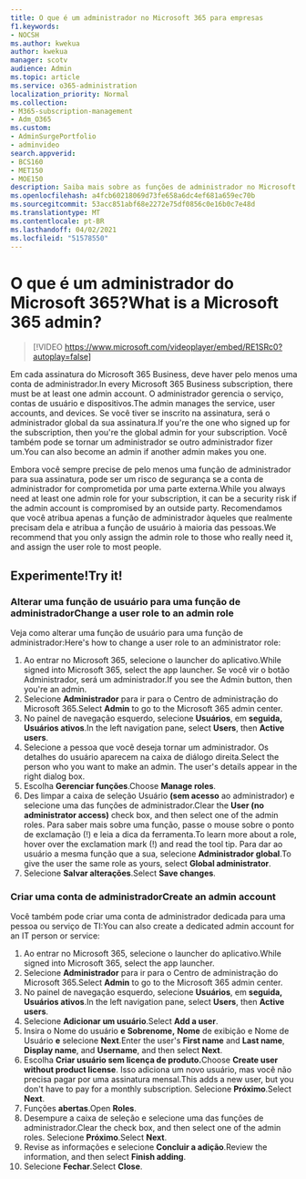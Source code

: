 ```yaml
---
title: O que é um administrador no Microsoft 365 para empresas
f1.keywords:
- NOCSH
ms.author: kwekua
author: kwekua
manager: scotv
audience: Admin
ms.topic: article
ms.service: o365-administration
localization_priority: Normal
ms.collection:
- M365-subscription-management
- Adm_O365
ms.custom:
- AdminSurgePortfolio
- adminvideo
search.appverid:
- BCS160
- MET150
- MOE150
description: Saiba mais sobre as funções de administrador no Microsoft 365 para empresas.
ms.openlocfilehash: a4fcb60218069d73fe658a6dc4ef681a659ec70b
ms.sourcegitcommit: 53acc851abf68e2272e75df0856c0e16b0c7e48d
ms.translationtype: MT
ms.contentlocale: pt-BR
ms.lasthandoff: 04/02/2021
ms.locfileid: "51578550"
---
```

# <a name="what-is-a-microsoft-365-admin"></a><span data-ttu-id="dbe6b-103">O que é um administrador do Microsoft 365?</span><span class="sxs-lookup"><span data-stu-id="dbe6b-103">What is a Microsoft 365 admin?</span></span>

> [!VIDEO https://www.microsoft.com/videoplayer/embed/RE1SRc0?autoplay=false]

<span data-ttu-id="dbe6b-104">Em cada assinatura do Microsoft 365 Business, deve haver pelo menos uma conta de administrador.</span><span class="sxs-lookup"><span data-stu-id="dbe6b-104">In every Microsoft 365 Business subscription, there must be at least one admin account.</span></span> <span data-ttu-id="dbe6b-105">O administrador gerencia o serviço, contas de usuário e dispositivos.</span><span class="sxs-lookup"><span data-stu-id="dbe6b-105">The admin manages the service, user accounts, and devices.</span></span> <span data-ttu-id="dbe6b-106">Se você tiver se inscrito na assinatura, será o administrador global da sua assinatura.</span><span class="sxs-lookup"><span data-stu-id="dbe6b-106">If you're the one who signed up for the subscription, then you're the global admin for your subscription.</span></span> <span data-ttu-id="dbe6b-107">Você também pode se tornar um administrador se outro administrador fizer um.</span><span class="sxs-lookup"><span data-stu-id="dbe6b-107">You can also become an admin if another admin makes you one.</span></span>

<span data-ttu-id="dbe6b-108">Embora você sempre precise de pelo menos uma função de administrador para sua assinatura, pode ser um risco de segurança se a conta de administrador for comprometida por uma parte externa.</span><span class="sxs-lookup"><span data-stu-id="dbe6b-108">While you always need at least one admin role for your subscription, it can be a security risk if the admin account is compromised by an outside party.</span></span> <span data-ttu-id="dbe6b-109">Recomendamos que você atribua apenas a função de administrador àqueles que realmente precisam dela e atribua a função de usuário à maioria das pessoas.</span><span class="sxs-lookup"><span data-stu-id="dbe6b-109">We recommend that you only assign the admin role to those who really need it, and assign the user role to most people.</span></span>

## <a name="try-it"></a><span data-ttu-id="dbe6b-110">Experimente!</span><span class="sxs-lookup"><span data-stu-id="dbe6b-110">Try it!</span></span>

### <a name="change-a-user-role-to-an-admin-role"></a><span data-ttu-id="dbe6b-111">Alterar uma função de usuário para uma função de administrador</span><span class="sxs-lookup"><span data-stu-id="dbe6b-111">Change a user role to an admin role</span></span>

<span data-ttu-id="dbe6b-112">Veja como alterar uma função de usuário para uma função de administrador:</span><span class="sxs-lookup"><span data-stu-id="dbe6b-112">Here's how to change a user role to an administrator role:</span></span>

1. <span data-ttu-id="dbe6b-113">Ao entrar no Microsoft 365, selecione o launcher do aplicativo.</span><span class="sxs-lookup"><span data-stu-id="dbe6b-113">While signed into Microsoft 365, select the app launcher.</span></span> <span data-ttu-id="dbe6b-114">Se você vir o botão Administrador, será um administrador.</span><span class="sxs-lookup"><span data-stu-id="dbe6b-114">If you see the Admin button, then you're an admin.</span></span>
1. <span data-ttu-id="dbe6b-115">Selecione **Administrador** para ir para o Centro de administração do Microsoft 365.</span><span class="sxs-lookup"><span data-stu-id="dbe6b-115">Select **Admin** to go to the Microsoft 365 admin center.</span></span>
1. <span data-ttu-id="dbe6b-116">No painel de navegação esquerdo, selecione **Usuários**, em **seguida, Usuários ativos**.</span><span class="sxs-lookup"><span data-stu-id="dbe6b-116">In the left navigation pane, select **Users**, then **Active users**.</span></span>
1. <span data-ttu-id="dbe6b-117">Selecione a pessoa que você deseja tornar um administrador. Os detalhes do usuário aparecem na caixa de diálogo direita.</span><span class="sxs-lookup"><span data-stu-id="dbe6b-117">Select the person who you want to make an admin. The user's details appear in the right dialog box.</span></span>
1. <span data-ttu-id="dbe6b-118">Escolha **Gerenciar funções**.</span><span class="sxs-lookup"><span data-stu-id="dbe6b-118">Choose **Manage roles**.</span></span>
1. <span data-ttu-id="dbe6b-119">Des limpar a caixa de seleção Usuário **(sem acesso** ao administrador) e selecione uma das funções de administrador.</span><span class="sxs-lookup"><span data-stu-id="dbe6b-119">Clear the **User (no administrator access)** check box, and then select one of the admin roles.</span></span> <span data-ttu-id="dbe6b-120">Para saber mais sobre uma função, passe o mouse sobre o ponto de exclamação (!) e leia a dica da ferramenta.</span><span class="sxs-lookup"><span data-stu-id="dbe6b-120">To learn more about a role, hover over the exclamation mark (!) and read the tool tip.</span></span> <span data-ttu-id="dbe6b-121">Para dar ao usuário a mesma função que a sua, selecione **Administrador global**.</span><span class="sxs-lookup"><span data-stu-id="dbe6b-121">To give the user the same role as  yours, select **Global administrator**.</span></span>
1. <span data-ttu-id="dbe6b-122">Selecione **Salvar alterações**.</span><span class="sxs-lookup"><span data-stu-id="dbe6b-122">Select **Save changes**.</span></span>

### <a name="create-an-admin-account"></a><span data-ttu-id="dbe6b-123">Criar uma conta de administrador</span><span class="sxs-lookup"><span data-stu-id="dbe6b-123">Create an admin account</span></span> 

<span data-ttu-id="dbe6b-124">Você também pode criar uma conta de administrador dedicada para uma pessoa ou serviço de TI:</span><span class="sxs-lookup"><span data-stu-id="dbe6b-124">You can also create a dedicated admin account for an IT person or service:</span></span>

1. <span data-ttu-id="dbe6b-125">Ao entrar no Microsoft 365, selecione o launcher do aplicativo.</span><span class="sxs-lookup"><span data-stu-id="dbe6b-125">While signed into Microsoft 365, select the app launcher.</span></span>
1. <span data-ttu-id="dbe6b-126">Selecione **Administrador** para ir para o Centro de administração do Microsoft 365.</span><span class="sxs-lookup"><span data-stu-id="dbe6b-126">Select **Admin** to go to the Microsoft 365 admin center.</span></span>
1. <span data-ttu-id="dbe6b-127">No painel de navegação esquerdo, selecione **Usuários**, em **seguida, Usuários ativos**.</span><span class="sxs-lookup"><span data-stu-id="dbe6b-127">In the left navigation pane, select **Users**, then **Active users**.</span></span>
1. <span data-ttu-id="dbe6b-128">Selecione **Adicionar um usuário**.</span><span class="sxs-lookup"><span data-stu-id="dbe6b-128">Select **Add a user**.</span></span>
1. <span data-ttu-id="dbe6b-129">Insira o Nome do usuário **e** **Sobrenome,** **Nome** de exibição e Nome de Usuário **e** selecione **Next**.</span><span class="sxs-lookup"><span data-stu-id="dbe6b-129">Enter the user's **First name** and **Last name**, **Display name**, and **Username**, and then select **Next**.</span></span>
1. <span data-ttu-id="dbe6b-130">Escolha **Criar usuário sem licença de produto.**</span><span class="sxs-lookup"><span data-stu-id="dbe6b-130">Choose **Create user without product license**.</span></span> <span data-ttu-id="dbe6b-131">Isso adiciona um novo usuário, mas você não precisa pagar por uma assinatura mensal.</span><span class="sxs-lookup"><span data-stu-id="dbe6b-131">This adds a new user, but you don't have to pay for a monthly subscription.</span></span> <span data-ttu-id="dbe6b-132">Selecione **Próximo**.</span><span class="sxs-lookup"><span data-stu-id="dbe6b-132">Select **Next**.</span></span>
1. <span data-ttu-id="dbe6b-133">Funções **abertas**.</span><span class="sxs-lookup"><span data-stu-id="dbe6b-133">Open **Roles**.</span></span>
1. <span data-ttu-id="dbe6b-134">Desempure a caixa de seleção e selecione uma das funções de administrador.</span><span class="sxs-lookup"><span data-stu-id="dbe6b-134">Clear the  check box, and then select one of the admin roles.</span></span> <span data-ttu-id="dbe6b-135">Selecione **Próximo**.</span><span class="sxs-lookup"><span data-stu-id="dbe6b-135">Select **Next**.</span></span>
1. <span data-ttu-id="dbe6b-136">Revise as informações e selecione **Concluir a adição**.</span><span class="sxs-lookup"><span data-stu-id="dbe6b-136">Review the information, and then select **Finish adding**.</span></span>
1. <span data-ttu-id="dbe6b-137">Selecione **Fechar**.</span><span class="sxs-lookup"><span data-stu-id="dbe6b-137">Select **Close**.</span></span>

